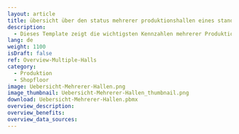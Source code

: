 ```yaml
---
layout: article
title: übersicht über den status mehrerer produktionshallen eines standortes
description: 
  - Dieses Template zeigt die wichtigsten Kennzahlen mehrerer Produktionshallen auf einen Blick. Es beinhaltet Informationen, wie den Status der einzelnen Linien sowie Metainformationen zu den aktuellen Aufträgen. Verwendet werden zum Beispiel OPC UA Daten.
lang: de
weight: 1100
isDraft: false
ref: Overview-Multiple-Halls
category:
  - Produktion
  - Shopfloor
image: Uebersicht-Mehrerer-Hallen.png
image_thumbnail: Uebersicht-Mehrerer-Hallen_thumbnail.png
download: Uebersicht-Mehrerer-Hallen.pbmx
overview_description:
overview_benefits:
overview_data_sources:
---
```

